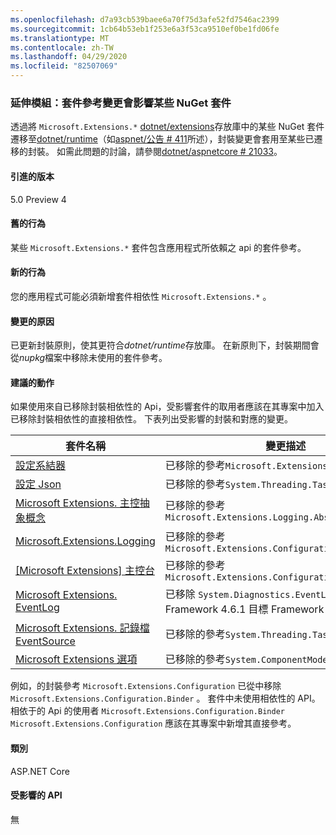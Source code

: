 ```yaml
---
ms.openlocfilehash: d7a93cb539baee6a70f75d3afe52fd7546ac2399
ms.sourcegitcommit: 1cb64b53eb1f253e6a3f53ca9510ef0be1fd06fe
ms.translationtype: MT
ms.contentlocale: zh-TW
ms.lasthandoff: 04/29/2020
ms.locfileid: "82507069"
---
```

### <a name="extensions-package-reference-changes-affecting-some-nuget-packages"></a>延伸模組：套件參考變更會影響某些 NuGet 套件

透過將 `Microsoft.Extensions.*` [dotnet/extensions](https://github.com/dotnet/extensions)存放庫中的某些 NuGet 套件遷移至[dotnet/runtime](https://github.com/dotnet/runtime)（如[aspnet/公告 # 411](https://github.com/aspnet/Announcements/issues/411)所述），封裝變更會套用至某些已遷移的封裝。 如需此問題的討論，請參閱[dotnet/aspnetcore # 21033](https://github.com/dotnet/aspnetcore/issues/21033)。

#### <a name="version-introduced"></a>引進的版本

5.0 Preview 4

#### <a name="old-behavior"></a>舊的行為

某些 `Microsoft.Extensions.*` 套件包含應用程式所依賴之 api 的套件參考。

#### <a name="new-behavior"></a>新的行為

您的應用程式可能必須新增套件相依性 `Microsoft.Extensions.*` 。

#### <a name="reason-for-change"></a>變更的原因

已更新封裝原則，使其更符合*dotnet/runtime*存放庫。 在新原則下，封裝期間會從*nupkg*檔案中移除未使用的套件參考。

#### <a name="recommended-action"></a>建議的動作

如果使用來自已移除封裝相依性的 Api，受影響套件的取用者應該在其專案中加入已移除封裝相依性的直接相依性。 下表列出受影響的封裝和對應的變更。

|套件名稱|變更描述|
|------------|------------------|
|[設定系結器](https://nuget.org/packages/Microsoft.Extensions.Configuration.Binder)|已移除的參考`Microsoft.Extensions.Configuration`|
|[設定 Json](https://nuget.org/packages/Microsoft.Extensions.Configuration.Json)    |已移除的參考`System.Threading.Tasks.Extensions`|
|[Microsoft Extensions. 主控抽象概念](https://nuget.org/packages/Microsoft.Extensions.Hosting.Abstractions)|已移除的參考`Microsoft.Extensions.Logging.Abstractions`|
|[Microsoft.Extensions.Logging](https://nuget.org/packages/Microsoft.Extensions.Logging)                          |已移除的參考`Microsoft.Extensions.Configuration.Binder`|
|[[Microsoft Extensions] 主控台](https://nuget.org/packages/Microsoft.Extensions.Logging.Console)          |已移除的參考`Microsoft.Extensions.Configuration.Abstractions`|
|[Microsoft Extensions. EventLog](https://nuget.org/packages/Microsoft.Extensions.Logging.EventLog)        |已移除 `System.Diagnostics.EventLog` .NET Framework 4.6.1 目標 Framework 標記的參考|
|[Microsoft Extensions. 記錄檔 EventSource](https://nuget.org/packages/Microsoft.Extensions.Logging.EventSource)  |已移除的參考`System.Threading.Tasks.Extensions`|
|[Microsoft Extensions 選項](https://nuget.org/packages/Microsoft.Extensions.Options)                          |已移除的參考`System.ComponentModel.Annotations`|

例如，的封裝參考 `Microsoft.Extensions.Configuration` 已從中移除 `Microsoft.Extensions.Configuration.Binder` 。 套件中未使用相依性的 API。 相依于的 Api 的使用者 `Microsoft.Extensions.Configuration.Binder` `Microsoft.Extensions.Configuration` 應該在其專案中新增其直接參考。

#### <a name="category"></a>類別

ASP.NET Core

#### <a name="affected-apis"></a>受影響的 API

無

<!--

#### Affected APIs

Not detectable via API analysis

-->
